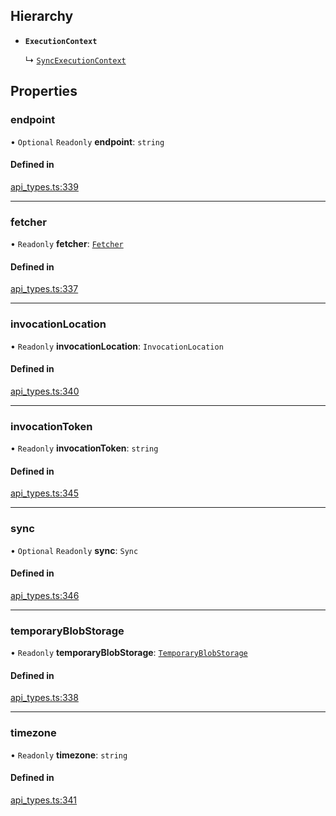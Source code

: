 ## Hierarchy

- **`ExecutionContext`**

  ↳ [`SyncExecutionContext`](SyncExecutionContext.md)

## Properties

### endpoint

• `Optional` `Readonly` **endpoint**: `string`

#### Defined in

[api_types.ts:339](https://github.com/coda/packs-sdk/blob/main/api_types.ts#L339)

___

### fetcher

• `Readonly` **fetcher**: [`Fetcher`](Fetcher.md)

#### Defined in

[api_types.ts:337](https://github.com/coda/packs-sdk/blob/main/api_types.ts#L337)

___

### invocationLocation

• `Readonly` **invocationLocation**: `InvocationLocation`

#### Defined in

[api_types.ts:340](https://github.com/coda/packs-sdk/blob/main/api_types.ts#L340)

___

### invocationToken

• `Readonly` **invocationToken**: `string`

#### Defined in

[api_types.ts:345](https://github.com/coda/packs-sdk/blob/main/api_types.ts#L345)

___

### sync

• `Optional` `Readonly` **sync**: `Sync`

#### Defined in

[api_types.ts:346](https://github.com/coda/packs-sdk/blob/main/api_types.ts#L346)

___

### temporaryBlobStorage

• `Readonly` **temporaryBlobStorage**: [`TemporaryBlobStorage`](TemporaryBlobStorage.md)

#### Defined in

[api_types.ts:338](https://github.com/coda/packs-sdk/blob/main/api_types.ts#L338)

___

### timezone

• `Readonly` **timezone**: `string`

#### Defined in

[api_types.ts:341](https://github.com/coda/packs-sdk/blob/main/api_types.ts#L341)

